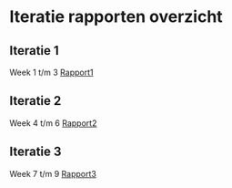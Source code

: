 # Iteratie rapporten overzicht

## Iteratie 1

Week 1 t/m 3
[Rapport1](iteratierapport1.md)

## Iteratie 2

Week 4 t/m 6
[Rapport2](iteratierapport2.md)

## Iteratie 3

Week 7 t/m 9
[Rapport3](iteratierapport3.md)
